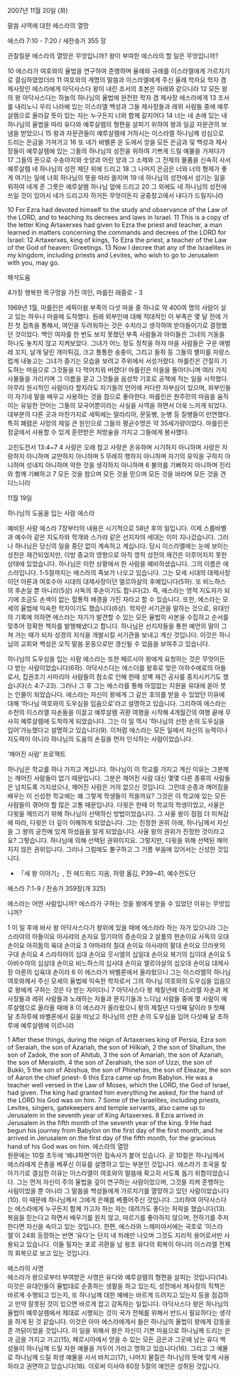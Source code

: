 2007년 11월 20일 (화)

말씀 사역에 대한 에스라의 열망



에스라 7:10 - 7:20 / 새찬송가 355 장


관찰질문
에스라의 열망은 무엇입니까? 
왕이 부여한 에스라의 할 일은 무엇입니까? 

10 에스라가 여호와의 율법을 연구하여 준행하며 율례와 규례를 이스라엘에게 가르치기로 결심하였었더라 
11 여호와의 계명의 말씀과 이스라엘에게 주신 율례 학자요 학자 겸 제사장인 에스라에게 아닥사스다 왕이 내린 조서의 초본은 아래와 같으니라 12 모든 왕의 왕 아닥사스다는 하늘의 하나님의 율법에 완전한 학자 겸 제사장 에스라에게 13 조서를 내리노니 우리 나라에 있는 이스라엘 백성과 그들 제사장들과 레위 사람들 중에 예루살렘으로 올라갈 뜻이 있는 자는 누구든지 너와 함께 갈지어다 14 너는 네 손에 있는 네 하나님의 율법을 따라 유다와 예루살렘의 형편을 살피기 위하여 왕과 일곱 자문관의 보냄을 받았으니 15 왕과 자문관들이 예루살렘에 거하시는 이스라엘 하나님께 성심으로 드리는 은금을 가져가고 16 또 네가 바벨론 온 도에서 얻을 모든 은금과 및 백성과 제사장들이 예루살렘에 있는 그들의 하나님의 성전을 위하여 기쁘게 드릴 예물을 가져다가 17 그들의 돈으로 수송아지와 숫양과 어린 양과 그 소제와 그 전제의 물품을 신속히 사서 예루살렘 네 하나님의 성전 제단 위에 드리고 18 그 나머지 은금은 너와 너의 형제가 좋게 여기는 일에 너희 하나님의 뜻을 따라 쓸지며 19 네 하나님의 성전에서 섬기는 일을 위하여 네게 준 그릇은 예루살렘 하나님 앞에 드리고 20 그 외에도 네 하나님의 성전에 쓰일 것이 있어서 네가 드리고자 하거든 무엇이든지 궁중창고에서 내다가 드릴지니라  

10 For Ezra had devoted himself to the study and observance of the Law of the LORD, and to teaching its decrees and laws in Israel. 11 This is a copy of the letter King Artaxerxes had given to Ezra the priest and teacher, a man learned in matters concerning the commands and decrees of the LORD for Israel: 12 Artaxerxes, king of kings, To Ezra the priest, a teacher of the Law of the God of heaven: Greetings. 13 Now I decree that any of the Israelites in my kingdom, including priests and Levites, who wish to go to Jerusalem with you, may go.

해석도움





4가장 행복한 목구멍을 가진 여인, 마를린 래즐로 - 3 

1969년 1월, 마를린은 세픽이왐 부족의 다섯 마을 중 하나로 약 400여 명의 사람이 살고 있는 하우나 마을에 도착했다.
원래 외부인에 대해 적대적인 이 부족은 몇 달 전에 가진 첫 접촉을 통해서, 여인을 두려워하는 것은 수치라고 생각하여 받아들이기로 결정했던 것이었다. 
백인 여자를 한 번도 보지 못했던 부족 사람들과 아이들은 그녀의 거동을 하나도 놓치지 않고 지켜보았다. 그녀가 어느 정도 정착을 하자 마을 사람들은 구운 애벌레 꼬지, 날개 달린 개미튀김, 크고 통통한 송충이, 그리고 들쥐 등 그들의 별미를 자랑스럽게 내놓고는 그녀가 즐기는 모습을 보려고 주위에서 서성거렸다.
마를린은 간절히 기도하는 마음으로 그것들을 다 먹어치워 버렸다!
마를린은 마을을 돌아다니며 여러 가지 사물들을 가리키며 그 이름을 묻고 그것들을 음성학 기호로 공책에 적는 일을 시작했다.
아무리 원시적인 사람이라 할지라도 자기들의 언어에 커다란 자부심이 있으며, 외부인들이 자기네 말을 배우고 사용하는 것을 참으로 좋아한다. 마를린은 원주민의 마음을 움직이는 유일한 언어는 그들의 모국어뿐이라는 사실을 사역을 하면서 더욱 느끼게 되었다.
대부분의 다른 곳과 마찬가지로 세픽에는 말라리아, 문둥병, 눈병 등 질병들이 만연했다. 특히 폐렴은 사망의 제일 큰 원인으로 그들의 평균수명은 약 35세가량이었다. 마를린은 정글에서 사용할 수 있게 훈련받은 처방술을 가지고 그들에게 봉사했다.

고린도전서 13:4~7 
4 사랑은 오래 참고 사랑은 온유하며 시기하지 아니하며 사랑은 자랑하지 아니하며 교만하지 아니하며 5 무례히 행하지 아니하며 자기의 유익을 구하지 아니하며 성내지 아니하며 악한 것을 생각하지 아니하며 6 불의를 기뻐하지 아니하며 진리와 함께 기뻐하고 7 모든 것을 참으며 모든 것을 믿으며 모든 것을 바라며 모든 것을 견디느니라  

11월 19일

하나님의 도움을 
입는 사람 에스라

예비된 사람 에스라  7장부터의 내용은 시기적으로 58년 후의 일입니다. 이제 스룹바벨과 예수아 같은 지도자와 학개와 스가랴 같은 선지자의 세대는 이미 지나갔습니다. 그러나 하나님은 당신의 일을 중단 없이 계속하고 계십니다. 당시 이스라엘에는 눈에 보이는 성전은 재건되었지만, 이방 종교의 영향으로 아직 영적 성전의 재건은 이루어지지 못한 상태에 있었습니다. 하나님은 이런 상황에서 한 사람을 예비하셨습니다. 그의 이름은 에스라입니다. 1-5절까지는 에스라의 족보가 나오고 있습니다. 그는 모세 시대의 대제사장이던 아론과 여호수아 시대의 대제사장이던 엘르아살의 후예입니다(5하). 또 비느하스의 후손일 뿐 아니라(5상) 사독의 후손이기도 합니다(2). 즉, 에스라는 영적 지도자가 되기에 조금도 손색이 없는 혈통적 배경을 가진 자라고 할 수 있습니다. 또한, 에스라는 모세의 율법에 익숙한 학자이기도 했습니다(6상). 학자란 서기관을 말하는 것으로, 유대인의 기록에 의하면 에스라는 자기가 발견할 수 있는 모든 율법의 사본을 수집하고 순서를 맞추어 정확한 책자를 발행해냈다고 합니다. 하나님은 선지자들을 통한 예언의 말이 그쳐 가는 때가 되자 성경의 지식을 개발시킬 서기관을 보내고 계신 것입니다. 이것은 하나님의 교회와 백성은 오직 말씀 운동으로만 갱신될 수 있음을 보여주고 있습니다.     

하나님의 도우심을 입는 사람  에스라는 또한 페르시아 왕에게 요청하는 것은 무엇이든 다 받는 사람이었습니다(6하). 아닥사스다는 에스더를 왕후로 맞은 아하수에로의 아들로서, 집권초기 사마리아 사람들의 참소로 인해 한때 성벽 재건 공사를 중지시키기도 했습니다(스 4:7-23). 그러나 그 후 그는 에스라를 통해 아낌없는 지원을 유대에 쏟아 붓는 인물이 되었습니다. 에스라는 자신이 왕에게 그 같은 호의를 받을 수 있었던 이유에 대해 ‘하나님 여호와의 도우심을 입음으로’라고 설명하고 있습니다. 그리하여 에스라는 수천의 이스라엘 자손들을 이끌고 예루살렘 귀환 여행을 시작해 4개월간의 여행 끝에 무사히 예루살렘에 도착하게 되었습니다. 그는 이 일 역시 ‘하나님의 선한 손의 도우심을 입어’가능했다고 설명하고 있습니다(9). 이처럼 에스라는 모든 일에서 자신의 능력이나 지도력이 아니라 하나님의 도움의 손길을 먼저 인식하는 사람이었습니다. 

‘깨어진 사람’ 프로젝트

하나님은 학교를 하나 가지고 계십니다. 하나님이 이 학교를 가지고 계신 이유는 그분께는 깨어진 사람들이 없기 때문입니다. 그분은 깨어진 사람 대신 몇몇 다른 종류의 사람들은 넘치도록 가지셨으나, 깨어진 사람은 거의 없으신 것입니다. 그런데 순종과 깨어짐을 배우는 이 신성한 학교에는 왜 그렇게 학생들이 적을까요? 그것은 이 학교에 있는 모든 사람들이 겪어야 할 많은 고통 때문입니다. 다윗은 한때 이 학교의 학생이었고, 사울은 다윗을 깨뜨리기 위해 하나님이 선택하신 방법이었습니다. 그 사울 왕이 점점 더 미쳐감에 따라, 다윗은 더 깊이 이해하게 되었습니다. 그는 진정한 권위 아래, 하나님께서 자신을 그 왕의 궁전에 있게 하셨음을 알게 되었습니다. 사울 왕의 권위가 진정한 것이라고요? 그렇습니다. 하나님에 의해 선택된 권위이지요. 그렇지만, 다윗을 위해 선택된 깨어지지 않은 권위입니다. 그러나 그럼에도 불구하고 그 기름 부음에 있어서는 신성한 것입니다. 
- 「세 왕 이야기」, 진 에드워드 지음, 허령 옮김, 
P39~41, 예수전도단

에스라 7:1-9 / 찬송가 359장(개 325) 

에스라는 어떤 사람입니까? 
에스라가 구하는 것을 왕에게 받을 수 있었던 이유는 무엇입니까? 

1 이 일 후에 바사 왕 아닥사스다가 왕위에 있을 때에 에스라라 하는 자가 있으니라 그는 스라야의 아들이요 아사랴의 손자요 힐기야의 증손이요 2 살룸의 현손이요 사독의 오대 손이요 아히둡의 육대 손이요 3 아마랴의 칠대 손이요 아사랴의 팔대 손이요 므라욧의 구대 손이요 4 스라히야의 십대 손이요 웃시엘의 십일대 손이요 북기의 십이대 손이요 5 아비수아의 십삼대 손이요 비느하스의 십사대 손이요 엘르아살의 십오대 손이요 대제사장 아론의 십육대 손이라 6 이 에스라가 바벨론에서 올라왔으니 그는 이스라엘의 하나님 여호와께서 주신 모세의 율법에 익숙한 학자로서 그의 하나님 여호와의 도우심을 입음으로 왕에게 구하는 것은 다 받는 자이더니 7 아닥사스다 왕 제칠년에 이스라엘 자손과 제사장들과 레위 사람들과 노래하는 자들과 문지기들과 느디님 사람들 중에 몇 사람이 예루살렘으로 올라올 때에 8 이 에스라가 올라왔으니 왕의 제칠년 다섯째 달이라 
9 첫째 달 초하루에 바벨론에서 길을 떠났고 하나님의 선한 손의 도우심을 입어 다섯째 달 초하루에 예루살렘에 이르니라  

1 After these things, during the reign of Artaxerxes king of Persia, Ezra son of Seraiah, the son of Azariah, the son of Hilkiah, 2 the son of Shallum, the son of Zadok, the son of Ahitub, 3 the son of Amariah, the son of Azariah, the son of Meraioth, 4 the son of Zerahiah, the son of Uzzi, the son of Bukki, 5 the son of Abishua, the son of Phinehas, the son of Eleazar, the son of Aaron the chief priest- 6 this Ezra came up from Babylon. He was a teacher well versed in the Law of Moses, which the LORD, the God of Israel, had given. The king had granted him everything he asked, for the hand of the LORD his God was on him. 7 Some of the Israelites, including priests, Levites, singers, gatekeepers and temple servants, also came up to Jerusalem in the seventh year of King Artaxerxes. 8 Ezra arrived in Jerusalem in the fifth month of the seventh year of the king. 9 He had begun his journey from Babylon on the first day of the first month, and he arrived in Jerusalem on the first day of the fifth month, for the gracious hand of his God was on him. 
에스라의 열망  
원문에는 10절 초두에 ‘왜냐하면’이란 접속사가 붙어 있습니다. 곧 10절은 하나님께서 에스라에게 은총을 베푸신 이유를 설명하고 있는 부분인 것입니다. 에스라가 조국을 찾아가기로 결심한 이유는 이스라엘이 여호와의 말씀에 확고히 서도록 돕기 위함이었습니다. 그는 먼저 자신이 주의 율법을 깊이 연구하는 사람이었으며, 그것을 지켜 준행하는 사람이었을 뿐 아니라 그 말씀을 백성들에게 가르치기를 열망하고 있던 사람이었습니다(10). 이 때문에 하나님께서 그에게 은혜를 베풀어주신 것입니다. 그리하여 아닥사스다는 에스라에게 누구든지 함께 가고자 하는 자는 데려가도 좋다는 허락을 했습니다(13). 복음을 믿는다고 하면서 배우기를 원치 않고, 따르기를 좋아하지 않으며, 전하기를 주저한다면 자신을 속이고 있는 것입니다. 한편, 에스라와 느헤미야서에는 국호로 ‘이스라엘’이 24회 등장하는 반면 ‘유다’는 단지 네 차례만 나오며 그것도 지리적 용어로서만 사용되고 있습니다. 이들 필자는 포로 귀환을 남 왕조 유다의 회복이 아니라 이스라엘 전체의 회복으로 보고 있는 것입니다.    

에스라의 사명  
에스라가 왕으로부터 부여받은 사명은 유다와 예루살렘의 형편을 살피는 것입니다(14). 이것은 유대인들이 율법대로 순종하는 생활을 하고 있는지, 성전에서 제사장의 직책은 바르게 수행되고 있는지, 또 하나님께 대한 예배는 바르게 드려지고 있는지 등을 점검하고 만약 잘못된 것이 있으면 바르게 잡고 감독하는 일입니다. 아닥사스다 왕은 하나님의 율법이 예루살렘에서 제대로 시행되는 것이 국가 전체를 위해서 반드시 필요하다는 생각을 하게 된 것 같습니다. 이것은 아마 에스라에게서 들은 하나님의 율법이 왕에게 감동을 준 까닭이었을 것입니다. 이 일을 위해서 왕은 자신이 기쁜 마음으로 하나님께 드리는 은과 금을 가지고 가고(15), 페르시아에서 얻을 수 있는 모든 금은과 그곳에 남는 유다 백성들이 하나님께 드릴 자원 예물을 거두어 가라고 명하고 있습니다(16). 그리고 그 예물로 하나님께 드릴 희생 예물을 사서 바치고(17), 나머지 물질은 하나님의 뜻에 맞게 사용하라고 권면하고 있습니다(18). 이로써 이사야 60장 5절의 예언은 성취된 것입니다.